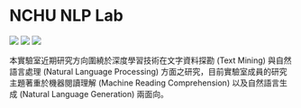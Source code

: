 # NCHU NLP Lab

[![](https://img.shields.io/badge/Website-blue)](https://nlpnchu.org)
[![](https://img.shields.io/badge/HuggingFcae-%23C054F2)](https://huggingface.co/nlplab)
[![](https://img.shields.io/badge/LinkedIn-%230077B5?logo=linkedin)](https://www.linkedin.com/company/nchu-nlp-lab)

本實驗室近期研究方向圍繞於深度學習技術在文字資料探勘 (Text Mining) 與自然語言處理 (Natural Language Processing) 方面之研究，目前實驗室成員的研究主題著重於機器閱讀理解 (Machine Reading Comprehension) 以及自然語言生成 (Natural Language Generation) 兩面向。

